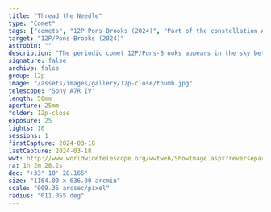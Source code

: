 ```yaml
---
title: "Thread the Needle"
type: "Comet"
tags: ["comets", "12P Pons-Brooks (2024)", "Part of the constellation Andromeda (And)", "Part of the constellation Pisces (Psc)", "The star Mirach (β And)", "43 And", "The star δ And", "31 And", "The star μ And", "37 And", "The star π And", "29 And", "The star τ Psc", "83 Psc", "The star σ And", "25 And", "The star ν And", "35 And", "The star φ Psc", "85 Psc", "The star υ Psc", "90 Psc", "The star g Psc", "82 Psc", "NGC205", "M110", "NGC224", "Andromeda Galaxy", "M31", "NGC598", "Triangulum Galaxy", "Triangulum Pinwheel", "M33"]
target: "12P/Pons-Brooks (2024)"
astrobin: ""
description: "The periodic comet 12P/Pons-Brooks appears in the sky between the M33: Triangulum and M31: Andromeda galaxies."
signature: false
archive: false
group: 12p
image: "/assets/images/gallery/12p-close/thumb.jpg"
telescope: "Sony A7R IV"
length: 50mm
aperture: 25mm
folder: 12p-close
exposure: 25
lights: 10
sessions: 1
firstCapture: 2024-03-18
lastCapture: 2024-03-18
wwt: http://www.worldwidetelescope.org/wwtweb/ShowImage.aspx?reverseparity=False&scale=9.347223&name=12p-close.jpg&imageurl=https://deepskyworkflows.com/assets/images/gallery/12p-close/12p-close.jpg&credits=Jeremy+Likness+at+DeepSkyWorkflows.com&creditsUrl=https://deepskyworkflows.com/about&ra=15.592671&dec=32.272741&x=3499.0&y=1786.9&rotation=-135.38&thumb=https://deepskyworkflows.com/assets/images/gallery/12p-close/thumb.jpg
ra: 1h 2m 28.2s
dec: "+33° 10' 28.165"
size: "1164.00 x 636.00 arcmin"
scale: "009.35 arcsec/pixel"
radius: "011.055 deg"
---
```

